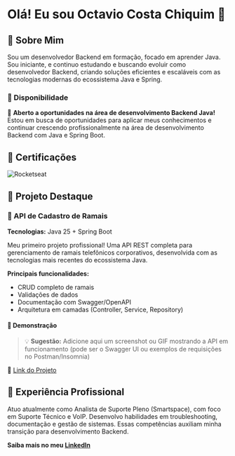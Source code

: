 # Olá! Eu sou Octavio Costa Chiquim 👋

## 🚀 Sobre Mim
Sou um desenvolvedor Backend em formação, focado em aprender Java. Sou iniciante, e continuo estudando e buscando evoluir como desenvolvedor Backend, criando soluções eficientes e escaláveis com as tecnologias modernas do ecossistema Java e Spring.

### 🎯 Disponibilidade
💼 **Aberto a oportunidades na área de desenvolvimento Backend Java!**  
Estou em busca de oportunidades para aplicar meus conhecimentos e continuar crescendo profissionalmente na área de desenvolvimento Backend com Java e Spring Boot.

## 📜 Certificações

![Rocketseat](https://img.shields.io/badge/Rocketseat-Certified-8257E5?style=for-the-badge&logo=rocketseat&logoColor=white)

## 💼 Projeto Destaque

### 🏢 API de Cadastro de Ramais
**Tecnologias:** Java 25 + Spring Boot

Meu primeiro projeto profissional! Uma API REST completa para gerenciamento de ramais telefônicos corporativos, desenvolvida com as tecnologias mais recentes do ecossistema Java.

**Principais funcionalidades:**
- CRUD completo de ramais
- Validações de dados
- Documentação com Swagger/OpenAPI
- Arquitetura em camadas (Controller, Service, Repository)

#### 📸 Demonstração
> 💡 **Sugestão:** Adicione aqui um screenshot ou GIF mostrando a API em funcionamento (pode ser o Swagger UI ou exemplos de requisições no Postman/Insomnia)

🔗 [Link do Projeto](https://github.com/OctavioCostaChiquim/cadastro-ramais)

## 🎯 Experiência Profissional
Atuo atualmente como Analista de Suporte Pleno (Smartspace), com foco em Suporte Técnico e VoIP. Desenvolvo habilidades em troubleshooting, documentação e gestão de sistemas. Essas competências auxiliam minha transição para desenvolvimento Backend.

**Saiba mais no meu [LinkedIn](https://www.linkedin.com/in/octaviochiquim-voip-dev/)**
